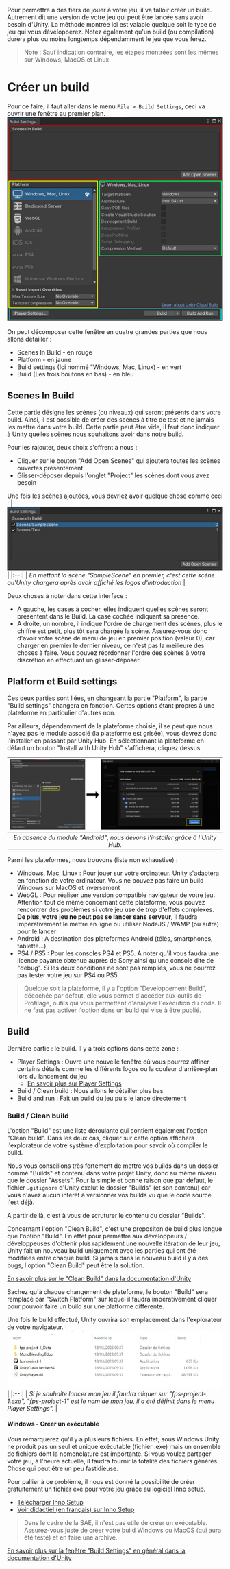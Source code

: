 Pour permettre à des tiers de jouer à votre jeu, il va falloir créer un build. Autrement dit une version de votre jeu qui peut être lancée sans avoir besoin d'Unity. La méthode montrée ici est valable quelque soit le type de jeu qui vous développerez. Notez également qu'un build (ou compilation) durera plus ou moins longtemps dépendamment le jeu que vous ferez.

> Note : Sauf indication contraire, les étapes montrées sont les mêmes sur Windows, MacOS et Linux.

# Créer un build

Pour ce faire, il faut aller dans le menu `File > Build Settings`, ceci va ouvrir une fenêtre au premier plan. 
![Alt text](build-1-framed.jpg)

On peut décomposer cette fenêtre en quatre grandes parties que nous allons détailler :
- Scenes In Build - en rouge
- Platform - en jaune
- Build settings (Ici nommé "Windows, Mac, Linux) - en vert
- Build (Les trois boutons en bas) - en bleu

## Scenes In Build
Cette partie désigne les scènes (ou niveaux) qui seront présents dans votre build. Ainsi, il est possible de créer des scènes à titre de test et ne jamais les mettre dans votre build. Cette partie peut être vide, il faut donc indiquer à Unity quelles scènes nous souhaitons avoir dans notre build.

Pour les rajouter, deux choix s'offrent à nous :
- Cliquer sur le bouton "Add Open Scenes" qui ajoutera toutes les scènes ouvertes présentement
- Glisser-déposer depuis l'onglet "Project" les scènes dont vous avez besoin

Une fois les scènes ajoutées, vous devriez avoir quelque chose comme ceci :
| ![](build-2.jpg) |
|:--:| 
| *En mettant la scène "SampleScene" en premier, c'est cette scène qu'Unity chargera après avoir affiché les logos d'introduction* |

Deux choses à noter dans cette interface :
- A gauche, les cases à cocher, elles indiquent quelles scènes seront présentent dans le Build. La case cochée indiquant sa présence.
- A droite, un nombre, il indique l'ordre de chargement des scènes, plus le chiffre est petit, plus tôt sera chargée la scène. Assurez-vous donc d'avoir votre scène de menu de jeu en premier position (valeur 0), car charger en premier le dernier niveau, ce n'est pas la meilleure des choses à faire. 
Vous pouvez réordonner l'ordre des scènes à votre discrétion en effectuant un glisser-déposer.

## Platform et Build settings
Ces deux parties sont liées, en changeant la partie "Platform", la partie "Build settings" changera en fonction. Certes options étant propres à une plateforme en particulier d'autres non. 

Par ailleurs, dépendamment de la plateforme choisie, il se peut que nous n'ayez pas le module associé (la plateforme est grisée), vous devrez donc l'installer en passant par Unity Hub. En sélectionnant la plateforme en défaut un bouton "Install with Unity Hub" s'affichera, cliquez dessus.

| ![](build-3.jpg) |
|:--:| 
| *En absence du module "Android", nous devons l'installer grâce à l'Unity Hub.* |

Parmi les plateformes, nous trouvons (liste non exhaustive) :
- Windows, Mac, Linux : Pour jouer sur votre ordinateur. Unity s'adaptera en fonction de votre ordinateur. Vous ne pouvez pas faire un build Windows sur MacOS et inversement
- WebGL : Pour réaliser une version compatible navigateur de votre jeu. Attention tout de même concernant cette plateforme, vous pouvez rencontrer des problèmes si votre jeu use de trop d'effets complexes. **De plus, votre jeu ne peut pas se lancer sans serveur**, il faudra impérativement le mettre en ligne ou utiliser NodeJS / WAMP (ou autre) pour le lancer
- Android : A destination des plateformes Android (télés, smartphones, tablette...)
- PS4 / PS5 : Pour les consoles PS4 et PS5. A noter qu'il vous faudra une licence payante obtenue auprès de Sony ainsi qu'une console dite de "debug". Si les deux conditions ne sont pas remplies, vous ne pourrez pas tester votre jeu sur PS4 ou PS5

> Quelque soit la plateforme, il y a l'option "Developpement Build", décochée par défaut, elle vous permet d'accéder aux outils de Profilage, outils qui vous permettent d'analyser l'exécution du code. Il ne faut pas activer l'option dans un build qui vise à être publié.

## Build
Dernière partie : le build. Il y a trois options dans cette zone :
- Player Settings : Ouvre une nouvelle fenêtre où vous pourrez affiner certains détails comme les différents logos ou la couleur d'arrière-plan lors du lancement du jeu
    - [En savoir plus sur Player Settings](PLAYER-SETTINGS.md)
- Build / Clean build : Nous allons le détailler plus bas
- Build and run : Fait un build du jeu puis le lance directement

### Build / Clean build
L'option "Build" est une liste déroulante qui contient également l'option "Clean build". Dans les deux cas, cliquer sur cette option affichera l'explorateur de votre système d'exploitation pour savoir où compiler le build. 

Nous vous conseillons très fortement de mettre vos builds dans un dossier nommé "Builds" et contenu dans votre projet Unity, donc au même niveau que le dossier "Assets". Pour la simple et bonne raison que par défaut, le fichier `.gitignore` d'Unity exclut le dossier "Builds" (et son contenu) car vous n'avez aucun intérêt à versionner vos builds vu que le code source l'est déjà.

A partir de là, c'est à vous de scruturer le contenu du dossier "Builds".

Concernant l'option "Clean Build", c'est une propositon de build plus longue que l'option "Build". En effet pour permettre aux développeurs / développeuses d'obtenir plus rapidement une nouvelle itération de leur jeu, Unity fait un nouveau build uniquement avec les parties qui ont été modifiées entre chaque build. Si jamais dans le nouveau build il y a des bugs, l'option "Clean Build" peut être la solution.

[En savoir plus sur le "Clean Build" dans la documentation d'Unity](https://docs.unity3d.com/Manual/incremental-build-pipeline.html#creating-non-incremental-builds)

Sachez qu'à chaque changement de plateforme, le bouton "Build" sera remplacé par "Switch Platform" sur lequel il faudra impérativement cliquer pour pouvoir faire un build sur une platforme différente.

Une fois le build effectué, Unity ouvrira son emplacement dans l'explorateur de votre navigateur.
| ![](build-4.jpg) |
|:--:| 
| *Si je souhaite lancer mon jeu il faudra cliquer sur "fps-project-1.exe", "fps-project-1" est le nom de mon jeu, il a été définit dans le menu Player Settings".* |

#### Windows - Créer un exécutable
Vous remarquerez qu'il y a plusieurs fichiers. En effet, sous Windows Unity ne produit pas un seul et unique exécutable (fichier .exe) mais un ensemble de fichiers dont la nomenclature est importante. Si vous voulez partager votre jeu, à l'heure actuelle, il faudra fournir la totalité des fichiers générés. Chose qui peut être un peu fastidieuse.

Pour pallier à ce problème, il nous est donné la possibilité de créer gratuitement un fichier exe pour votre jeu grâce au logiciel Inno setup.
- [Télécharger Inno Setup](https://jrsoftware.org/isdl.php)
- [Voir didactiel (en français) sur Inno Setup](https://www.youtube.com/watch?v=lH9h4POpq0A)

> Dans le cadre de la SAE, il n'est pas utile de créer un exécutable. Assurez-vous juste de créer votre build Windows ou MacOS (qui aura été testé) et en faire une archive.

[En savoir plus sur la fenêtre "Build Settings" en général dans la documentation d'Unity](https://docs.unity3d.com/Manual/BuildSettings.html)